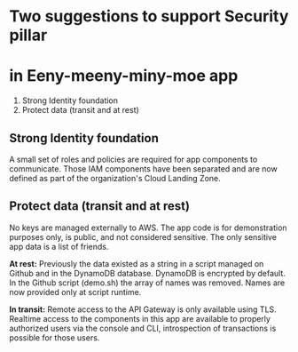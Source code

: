 # Two suggestions to support Security pillar
# in Eeny-meeny-miny-moe app
1) Strong Identity foundation
2) Protect data (transit and at rest)
        
## Strong Identity foundation
A small set of roles and policies are required for app components to communicate.
Those IAM components have been separated and are now defined as part of the organization\'s Cloud Landing Zone.  
    
## Protect data (transit and at rest)
No keys are managed externally to AWS.
The app code is for demonstration purposes only, is public, and not considered sensitive.
The only sensitive app data is a list of friends.

**At rest:** Previously the data existed as a string in a script managed on Github and
in the DynamoDB database.  DynamoDB is encrypted by default.  In the Github script (demo.sh)
the array of names was removed.  Names are now provided only at script runtime.

**In transit:** Remote access to the API Gateway is only available using TLS.  Realtime
access to the components in this app are available to properly authorized users via the console
and CLI, introspection of transactions is possible for those users.
